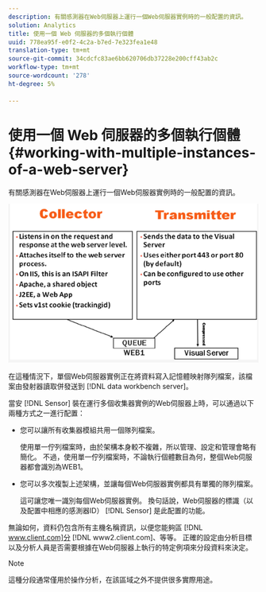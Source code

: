```yaml
---
description: 有關感測器在Web伺服器上運行一個Web伺服器實例時的一般配置的資訊。
solution: Analytics
title: 使用一個 Web 伺服器的多個執行個體
uuid: 778ea95f-e0f2-4c2a-b7ed-7e323fea1e48
translation-type: tm+mt
source-git-commit: 34cdcfc83ae6bb620706db37228e200cff43ab2c
workflow-type: tm+mt
source-wordcount: '278'
ht-degree: 5%

---
```



# 使用一個 Web 伺服器的多個執行個體{#working-with-multiple-instances-of-a-web-server}

有關感測器在Web伺服器上運行一個Web伺服器實例時的一般配置的資訊。

![](assets/web_inst.png)

在這種情況下，單個Web伺服器實例正在將資料寫入記憶體映射隊列檔案，該檔案由發射器讀取併發送到 [!DNL data workbench server]。

當安 [!DNL Sensor] 裝在運行多個收集器實例的Web伺服器上時，可以通過以下兩種方式之一進行配置：

* 您可以讓所有收集器模組共用一個隊列檔案。

   使用單一佇列檔案時，由於架構本身較不複雜，所以管理、設定和管理會略有簡化。 不過，使用單一佇列檔案時，不論執行個體數目為何，整個Web伺服器都會識別為WEB1。

* 您可以多次複製上述架構，並讓每個Web伺服器實例都具有單獨的隊列檔案。

   這可讓您唯一識別每個Web伺服器實例。 換句話說，Web伺服器的標識（以及配置中相應的感測器ID） [!DNL Sensor] 是此配置的功能。

無論如何，資料仍包含所有主機名稱資訊，以便您能夠區 [!DNL www.client.com]分 [!DNL www2.client.com]、等等。 正確的設定由分析目標以及分析人員是否需要根據在Web伺服器上執行的特定例項來分段資料來決定。

>[!NOTE]
>
>這種分段通常僅用於操作分析，在該區域之外不提供很多實際用途。

